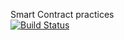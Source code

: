 Smart Contract practices<br/>
[![Build Status](https://travis-ci.com/thanhnguyennguyen/smart-contract-practice.svg?branch=master)](https://travis-ci.com/thanhnguyennguyen/smart-contract-practice)
